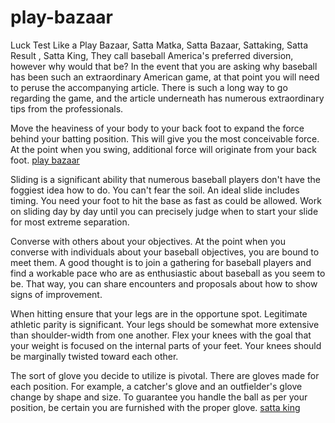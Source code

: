 # play-bazaar
Luck Test Like a Play Bazaar, Satta Matka, Satta Bazaar, Sattaking, Satta Result , Satta King,
They call baseball America's preferred diversion, however why would that be? In the event that you are asking why baseball has been such an extraordinary American game, at that point you will need to peruse the accompanying article. There is such a long way to go regarding the game, and the article underneath has numerous extraordinary tips from the professionals. 

Move the heaviness of your body to your back foot to expand the force behind your batting position. This will give you the most conceivable force. At the point when you swing, additional force will originate from your back foot. <a href="https://www.lucktest.in/ResultChart.php">play bazaar</a>


Sliding is a significant ability that numerous baseball players don't have the foggiest idea how to do. You can't fear the soil. An ideal slide includes timing. You need your foot to hit the base as fast as could be allowed. Work on sliding day by day until you can precisely judge when to start your slide for most extreme separation. 

Converse with others about your objectives. At the point when you converse with individuals about your baseball objectives, you are bound to meet them. A good thought is to join a gathering for baseball players and find a workable pace who are as enthusiastic about baseball as you seem to be. That way, you can share encounters and proposals about how to show signs of improvement. 

When hitting ensure that your legs are in the opportune spot. Legitimate athletic parity is significant. Your legs should be somewhat more extensive than shoulder-width from one another. Flex your knees with the goal that your weight is focused on the internal parts of your feet. Your knees should be marginally twisted toward each other. 

The sort of glove you decide to utilize is pivotal. There are gloves made for each position. For example, a catcher's glove and an outfielder's glove change by shape and size. To guarantee you handle the ball as per your position, be certain you are furnished with the proper glove.
<a href="https://www.lucktest.in/ResultChart.php">satta king</a>
